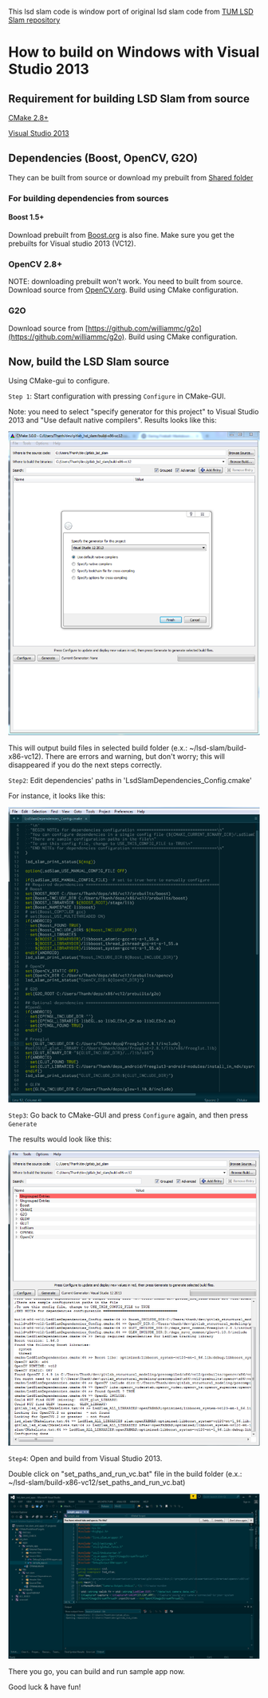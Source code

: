 This lsd slam code is window port of original lsd slam code from [TUM LSD Slam repository](https://github.com/tum-vision/lsd_slam)

How to build on Windows with Visual Studio 2013
=========

## Requirement for building LSD Slam from source

[CMake 2.8+](www.cmake.org)

[Visual Studio 2013](http://www.visualstudio.com)

## Dependencies (Boost, OpenCV, G2O)
They can be built from source or download my prebuilt from [Shared folder](https://drive.google.com/folderview?id=0B1nK6wk4wuKqcjBIUXNuR0stakU&usp=drive_web)

### For building dependencies from sources
#### Boost 1.5+
Download prebuilt from [Boost.org](www.boost.org) is also fine.
Make sure you get the prebuilts for Visual studio 2013 (VC12).

### OpenCV 2.8+
NOTE: downloading prebuilt won't work. You need to built from source.
Download source from [OpenCV.org](www.opencv.org).
Build using CMake configuration.

### G2O
Download source from [https://github.com/williammc/g2o](https://github.com/williammc/g2o).
Build using CMake configuration.

## Now, build the LSD Slam source
Using CMake-gui to configure.

`Step 1`: Start configuration with pressing `Configure` in CMake-GUI.

Note: you need to select "specify generator for this project" to Visual Studio 2013 and "Use default native compilers".
Results looks like this:

![Figure 1](doc/cmake-step1-configure.png)

This will output build files in selected build folder (e.x.: ~/lsd-slam/build-x86-vc12).
There are errors and warning, but don't worry; this will disappeared if you do the next steps correctly.

`Step2`: Edit dependencies' paths in 'LsdSlamDependencies_Config.cmake' 

For instance, it looks like this:

![Figure 2](doc/cmake-step2-paths-edit.png)

`Step3`: Go back to CMake-GUI and press `Configure` again, and then press `Generate`

The results would look like this:

![Figure 3](doc/cmake-step3-reconfigure.png)

`Step4`: Open and build from Visual Studio 2013.

Double click on "set_paths_and_run_vc.bat" file in the build folder (e.x.: ~/lsd-slam/build-x86-vc12/set_paths_and_run_vc.bat)

![Figure 4](doc/cmake-step4-compile.png)


There you go, you can build and run sample app now.

Good luck & have fun!